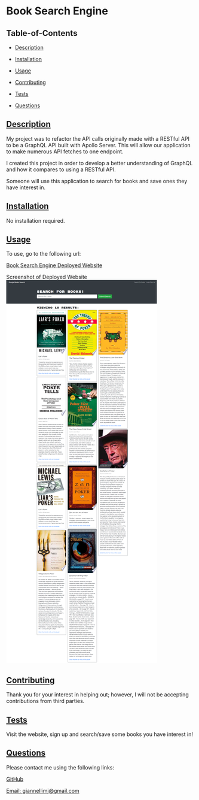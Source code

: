 # Book Search Engine
  
   

  ## Table-of-Contents

  * [Description](#description)
  * [Installation](#installation)
  * [Usage](#usage)
   
  * [Contributing](#contributing)
  * [Tests](#tests)
  * [Questions](#questions)
  
  ## [Description](#table-of-contents)

  My project was to refactor the API calls originally made with a RESTful API to be a GraphQL API built with Apollo Server. This will allow our application to make numerous API fetches to one endpoint.

  I created this project in order to develop a better understanding of GraphQL and how it compares to using a RESTful API.

  Someone will use this application to search for books and save ones they have interest in.

  ## [Installation](#table-of-contents)

  No installation required.

  ## [Usage](#table-of-contents)

  To use, go to the following url:

  [Book Search Engine Deployed Website](https://murmuring-woodland-22183.herokuapp.com/)
  
  Screenshot of Deployed Website
  ![Screenshot of Deployed Website](/client/src/assets/images/screenshot.png)

  ## [Contributing](#table-of-contents)
  
  
  Thank you for your interest in helping out; however, I will not be accepting contributions from third parties.
    

  ## [Tests](#table-of-contents)

  Visit the website, sign up and search/save some books you have interest in!

  ## [Questions](#table-of-contents)

  Please contact me using the following links:

  [GitHub](https://github.com/mjgiannelli)

  [Email: giannellimj@gmail.com](mailto:giannellimj@gmail.com)
